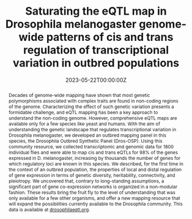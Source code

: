 ---
title: "Saturating the eQTL map in Drosophila melanogaster genome-wide patterns of cis and trans regulation of transcriptional variation in outbred populations"

# Authors
# If you created a profile for a user (e.g. the default `admin` user), write the username (folder name) here 
# and it will be replaced with their full name and linked to their profile.
authors:

- Luisa F. Pallares
- admin
- Scott Wolf
- Evan M Cofer
- Varada Abhyankar
- Julie Peng
- Julien F. Ayroles

date: "2023-05-22T00:00:00Z"
doi: "10.1101/2023.05.20.541576"

# Schedule page publish date (NOT publication's date).
publishDate: "2023-05-22T00:00:00Z"

# Publication type.
# Legend: 0 = Uncategorized; 1 = Conference paper; 2 = Journal article;
# 3 = Preprint / Working Paper; 4 = Report; 5 = Book; 6 = Book section;
# 7 = Thesis; 8 = Patent
publication_types: ["3"]

# Publication name and optional abbreviated publication name.
publication: bioRxiv

abstract: "Decades of genome-wide mapping have shown that most genetic polymorphisms associated with complex traits are found in non-coding regions of the genome. Characterizing the effect of such genetic variation presents a formidable challenge, and eQTL mapping has been a key approach to understand the non-coding genome. However, comprehensive eQTL maps are available only for a few species like yeast and humans. With the aim of understanding the genetic landscape that regulates transcriptional variation in Drosophila melanogaster, we developed an outbred mapping panel in this species, the Drosophila Outbred Synthetic Panel (Dros-OSP). Using this community resource, we collected transcriptomic and genomic data for 1800 individual flies and were able to map cis and trans eQTLs for 98% of the genes expressed in D. melanogaster, increasing by thousands the number of genes for which regulatory loci are known in this species. We described, for the first time in the context of an outbred population, the properties of local and distal regulation of gene expression in terms of genetic diversity, heritability, connectivity, and pleiotropy. We uncovered that, contrary to long-standing assumptions, a significant part of gene co-expression networks is organized in a non-modular fashion. These results bring the fruit fly to the level of understanding that was only available for a few other organisms, and offer a new mapping resource that will expand the possibilities currently available to the Drosophila community. This data is available at [drosophilaeqtl.org](https://drosophilaeqtl.org)."

tags: [eqtl, drosophila, gene expression, SBM]

# Display this page in the Featured widget?
featured: true

url_pdf: 'publication/eQTL/2023.05.20.541576.full.pdf'
url_code: ''
url_dataset: 'https://drosophilaeqtl.org'
url_poster: ''
url_project: ''
url_slides: ''
url_source: ''
url_video: ''

# Featured image
# To use, add an image named `featured.jpg/png` to your page's folder. 
image:
  caption: ''
  focal_point: ""
  preview_only: false

---